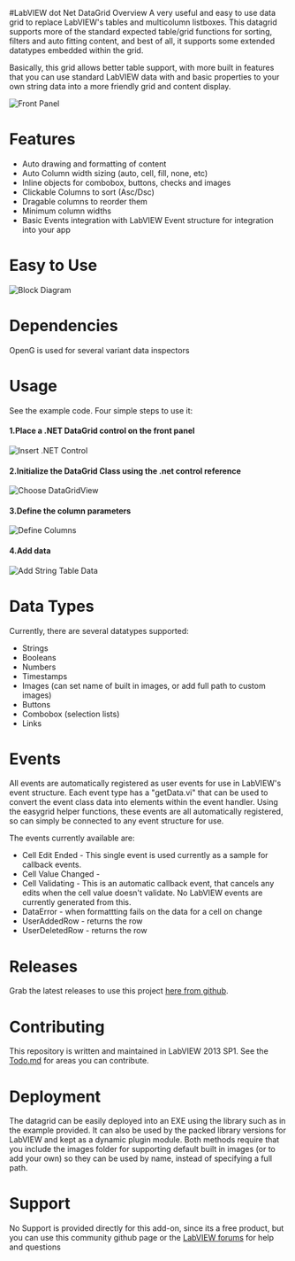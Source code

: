 #LabVIEW dot Net DataGrid Overview
A very useful and easy to use data grid to replace LabVIEW's tables and multicolumn listboxes.  This datagrid supports more of the standard expected table/grid functions for sorting, filters and auto fitting content, and best of all, it supports some extended datatypes embedded within the grid.

Basically, this grid allows better table support, with more built in features that you can use standard LabVIEW data with and basic properties to your own string data into a more friendly grid and content display.

![Front Panel](https://github.com/unipsycho/LabVIEWdotNetDataGrid/blob/master/documentation/img/Frontpanel.png)


# Features
* Auto drawing and formatting of content
* Auto Column width sizing (auto, cell, fill, none, etc)
* Inline objects for combobox, buttons, checks and images
* Clickable Columns to sort (Asc/Dsc)
* Dragable columns to reorder them
* Minimum column widths
* Basic Events integration with LabVIEW Event structure for integration into your app

# Easy to Use
![Block Diagram](https://github.com/unipsycho/LabVIEWdotNetDataGrid/blob/master/documentation/img/BlockDiagram.jpg)

# Dependencies
OpenG is used for several variant data inspectors

# Usage
See the example code. Four simple steps to use it:

#### 1.Place a .NET DataGrid control on the front panel

![Insert .NET Control](https://github.com/unipsycho/LabVIEWdotNetDataGrid/blob/master/documentation/img/Insert%20.NET%20Control.jpg)

#### 2.Initialize the DataGrid Class using the .net control reference

![Choose DataGridView](https://github.com/unipsycho/LabVIEWdotNetDataGrid/blob/master/documentation/img/Select%20DataGridView.jpg)

#### 3.Define the column parameters
![Define Columns](https://github.com/unipsycho/LabVIEWdotNetDataGrid/blob/master/documentation/img/defineColumns.PNG)

#### 4.Add data
![Add String Table Data](https://github.com/unipsycho/LabVIEWdotNetDataGrid/blob/master/documentation/img/StringData.png)

# Data Types
Currently, there are several datatypes supported:
* Strings
* Booleans
* Numbers
* Timestamps
* Images (can set name of built in images, or add full path to custom images)
* Buttons
* Combobox (selection lists)
* Links

# Events
All events are automatically registered as user events for use in LabVIEW's event structure.  Each event type has a "getData.vi" that can be used to convert the event class data into elements within the event handler.  Using the easygrid helper functions, these events are all automatically registered, so can simply be connected to any event structure for use.

The events currently available are:
* Cell Edit Ended - This single event is used currently as a sample for callback events.
* Cell Value Changed - 
* Cell Validating - This is an automatic callback event, that cancels any edits when the cell value doesn't validate.  No LabVIEW events are currently generated from this.
* DataError - when formattting fails on the data for a cell on change
* UserAddedRow - returns the row
* UserDeletedRow - returns the row

# Releases
Grab the latest releases to use this project [here from github](https://github.com/unipsycho/LabVIEWdotNetDataGrid/releases).
# Contributing

This repository is written and maintained in LabVIEW 2013 SP1.
See the [Todo.md](https://github.com/unipsycho/LabVIEWdotNetDataGrid/blob/v0.1/todo.md) for areas you can contribute.

# Deployment
The datagrid can be easily deployed into an EXE using the library such as in the example provided.  It can also be used by the packed library versions for LabVIEW and kept as a dynamic plugin module.  Both methods require that you include the images folder for supporting default built in images (or to add your own) so they can be used by name, instead of specifying a full path.

# Support
No Support is provided directly for this add-on, since its a free product, but you can use this community github page or the [LabVIEW forums](http://forums.ni.com/) for help and questions
